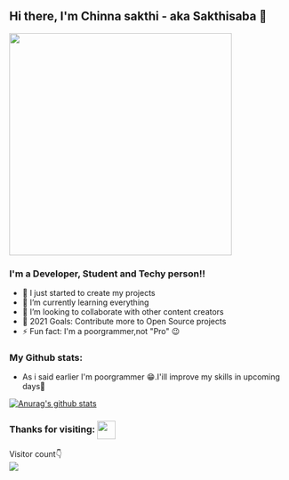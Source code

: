 ## Hi there, I'm Chinna sakthi - aka Sakthisaba 👋

<img src="https://cdn.dribbble.com/users/10549/screenshots/9916149/media/a9dbfea8e23e5b8e23db142528c3bc9f.png" width=400px >


### I'm a Developer, Student and Techy person!!

- 🔭 I just started to create my projects
- 🌱 I’m currently learning everything 
- 👯 I’m looking to collaborate with other content creators
- 🥅 2021 Goals: Contribute more to Open Source projects
- ⚡ Fun fact: I'm a poorgrammer,not "Pro" 😉



### My Github stats:

 - As i said earlier I'm poorgrammer 😁.I'ill improve my skills in upcoming days🤟
<a href="https://github.com/Sakthisaba/github-readme-stats">
  <img align="center" src="https://github-readme-stats.vercel.app/api?username=Sakthisaba&show_icons=true&include_all_commits=true&theme=default" alt="Anurag's github stats" />
</a>

<br />

### Thanks for visiting: <img align="center" src="https://github.com/rajput2107/rajput2107/blob/master/Assets/Handshake.gif" height="33px" />
 <p> 
   Visitor count👇<br>
  
  <img src="https://profile-counter.glitch.me/Sakthisaba/count.svg" />
 </p>
